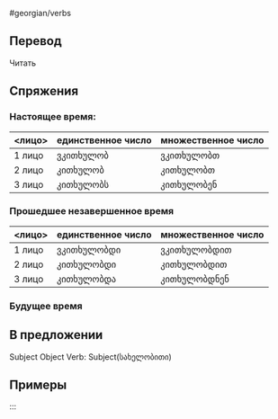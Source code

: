 #georgian/verbs 
## Перевод
Читать
## Спряжения
### Настоящее время:
<лицо>|единственное число|множественное число
--------|---------------------|------------------------
1 лицо | ვკითხულობ | ვკითხულობთ
2 лицо | კითხულობ | კითხულობთ
3 лицо | კითხულობს | კითხულობენ
### Прошедшее незавершенное время
<лицо>|единственное число|множественное число
--------|---------------------|------------------------
1 лицо | ვკითხულობდი | ვკითხულობდით
2 лицо | კითხულობდი | კითხულობდით
3 лицо | კითხულობდა | კითხულობდნენ
### Будущее время
## В предложении
Subject Object Verb: Subject(სახელობითი)
## Примеры
:::
